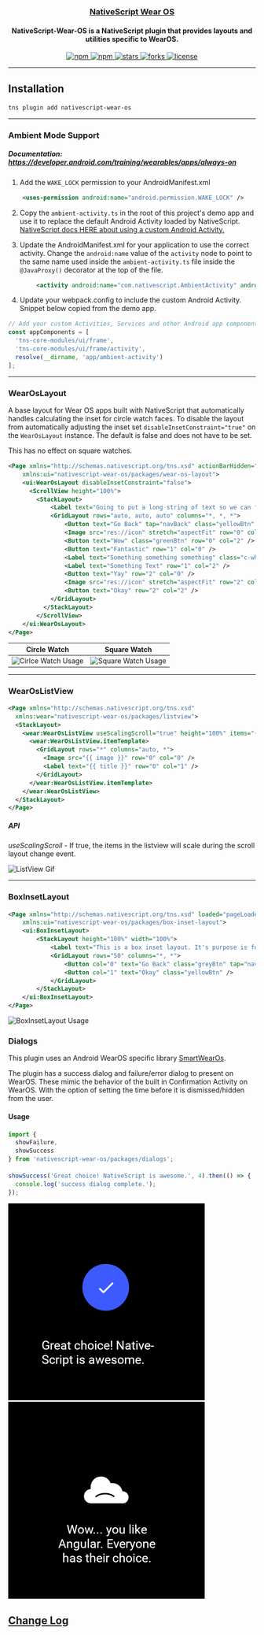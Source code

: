 <a align="center" href="https://www.npmjs.com/package/nativescript-wear-os">
    <h3 align="center">NativeScript Wear OS</h3>
</a>
<h4 align="center">
NativeScript-Wear-OS is a NativeScript plugin that provides layouts and utilities specific to WearOS.
</h4>

<p align="center">
    <a href="https://www.npmjs.com/package/nativescript-wear-os">
        <img src="https://img.shields.io/npm/v/nativescript-wear-os.svg" alt="npm">
    </a>
    <a href="https://www.npmjs.com/package/nativescript-wear-os">
        <img src="https://img.shields.io/npm/dt/nativescript-wear-os.svg?label=npm%20downloads" alt="npm">
    </a>
    <a href="https://github.com/bradmartin/nativescript-wear-os/stargazers">
        <img src="https://img.shields.io/github/stars/bradmartin/nativescript-wear-os.svg" alt="stars">
    </a>
     <a href="https://github.com/bradmartin/nativescript-wear-os/network">
        <img src="https://img.shields.io/github/forks/bradmartin/nativescript-wear-os.svg" alt="forks">
    </a>
    <a href="https://github.com/bradmartin/nativescript-wear-os/blob/master/LICENSE">
        <img src="https://img.shields.io/github/license/bradmartin/nativescript-wear-os.svg" alt="license">
    </a>
</p>

---

## Installation

```bash
tns plugin add nativescript-wear-os
```

---

### Ambient Mode Support

##### Documentation: _https://developer.android.com/training/wearables/apps/always-on_

1. Add the `WAKE_LOCK` permission to your AndroidManifest.xml

```xml
	<uses-permission android:name="android.permission.WAKE_LOCK" />
```

2. Copy the `ambient-activity.ts` in the root of this project's demo app and use it to replace the default Android Activity loaded by NativeScript. [NativeScript docs HERE about using a custom Android Activity.](https://docs.nativescript.org/core-concepts/android-runtime/advanced-topics/extend-application-activity#extending-activity)

3. Update the AndroidManifest.xml for your application to use the correct activity. Change the `android:name` value of the `activity` node to point to the same name used inside the `ambient-activity.ts` file inside the `@JavaProxy()` decorator at the top of the file.

```xml
		<activity android:name="com.nativescript.AmbientActivity" android:label="@string/title_activity_kimera" android:configChanges="keyboardHidden|orientation|screenSize" android:theme="@style/LaunchScreenTheme">
```

4. Update your webpack.config to include the custom Android Activity. Snippet below copied from the demo app.

```javascript
// Add your custom Activities, Services and other Android app components here.
const appComponents = [
  'tns-core-modules/ui/frame',
  'tns-core-modules/ui/frame/activity',
  resolve(__dirname, 'app/ambient-activity')
];
```

---

### WearOsLayout

A base layout for Wear OS apps built with NativeScript that automatically handles calculating the inset for circle watch faces. To disable the layout from automatically adjusting the inset set `disableInsetConstraint="true"` on the `WearOsLayout` instance. The default is false and does not have to be set.

This has no effect on square watches.

```xml
<Page xmlns="http://schemas.nativescript.org/tns.xsd" actionBarHidden="true"
    xmlns:ui="nativescript-wear-os/packages/wear-os-layout">
    <ui:WearOsLayout disableInsetConstraint="false">
      <ScrollView height="100%">
        <StackLayout>
            <Label text="Going to put a long string of text so we can fill the screen with other view components to show how this works on Circle and Square watch faces." class="c-white" textWrap="true" />
            <GridLayout rows="auto, auto, auto" columns="*, *, *">
                <Button text="Go Back" tap="navBack" class="yellowBtn" row="0" col="0" />
                <Image src="res://icon" stretch="aspectFit" row="0" col="1" />
                <Button text="Wow" class="greenBtn" row="0" col="2" />
                <Button text="Fantastic" row="1" col="0" />
                <Label text="Something something something" class="c-white" row="1" col="1" textWrap="true" />
                <Label text="Something Text" row="1" col="2" />
                <Button text="Yay" row="2" col="0" />
                <Image src="res://icon" stretch="aspectFit" row="2" col="1" />
                <Button text="Okay" row="2" col="2" />
            </GridLayout>
          </StackLayout>
        </ScrollView>
    </ui:WearOsLayout>
</Page>
```

| Circle Watch                                                |                        Square Watch                         |
| ----------------------------------------------------------- | :---------------------------------------------------------: |
| ![Cirlce Watch Usage](./screenshots/base-layout/circle.png) | ![Square Watch Usage](./screenshots/base-layout/square.png) |

---

### WearOsListView

```xml
<Page xmlns="http://schemas.nativescript.org/tns.xsd"
  xmlns:wear="nativescript-wear-os/packages/listview">
  <StackLayout>
    <wear:WearOsListView useScalingScroll="true" height="100%" items="{{ items }}">
      <wear:WearOsListView.itemTemplate>
        <GridLayout rows="*" columns="auto, *">
          <Image src="{{ image }}" row="0" col="0" />
          <Label text="{{ title }}" row="0" col="1" />
        </GridLayout>
      </wear:WearOsListView.itemTemplate>
    </wear:WearOsListView>
  </StackLayout>
</Page>
```

##### API

_useScalingScroll_ - If true, the items in the listview will scale during the scroll layout change event.

![ListView Gif](./screenshots/listview/demo.gif)

---

### BoxInsetLayout

```xml
<Page xmlns="http://schemas.nativescript.org/tns.xsd" loaded="pageLoaded" actionBarHidden="true"
    xmlns:ui="nativescript-wear-os/packages/box-inset-layout">
    <ui:BoxInsetLayout>
        <StackLayout height="100%" width="100%">
            <Label text="This is a box inset layout. It's purpose is for short views so you don't have to calculate the inset for your layout manually. So don't try using a ScrollView with it." class="text-white" textWrap="true"/>
            <GridLayout rows="50" columns="*, *">
                <Button col="0" text="Go Back" class="greyBtn" tap="navBack" />
                <Button col="1" text="Okay" class="yellowBtn" />
            </GridLayout>
        </StackLayout>
    </ui:BoxInsetLayout>
</Page>
```

![BoxInsetLayout Usage](./screenshots/box-inset/boxinset.png)

### Dialogs

This plugin uses an Android WearOS specific library [SmartWearOs](https://github.com/bradmartin/SmartWearOs).

The plugin has a success dialog and failure/error dialog to present on WearOS. These mimic the behavior of the built in Confirmation Activity on WearOS. With the option of setting the time before it is dismissed/hidden from the user.

#### Usage

```typescript
import {
  showFailure,
  showSuccess
} from 'nativescript-wear-os/packages/dialogs';

showSuccess('Great choice! NativeScript is awesome.', 4).then(() => {
  console.log('success dialog complete.');
});
```

![Success Activity](./screenshots/success-activity.png)
![Failure Activity](./screenshots/failure-activity.png)

## [Change Log](./CHANGELOG.md)
